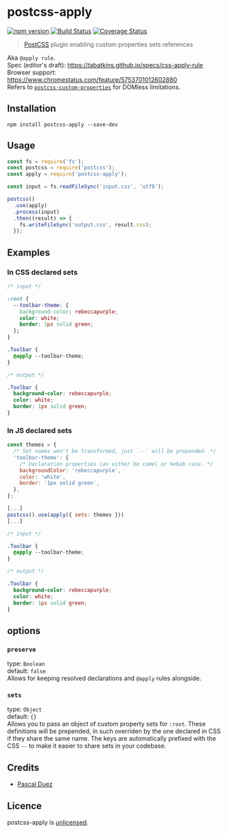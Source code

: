 # postcss-apply

[![npm version][npm-image]][npm-url]
[![Build Status][travis-image]][travis-url]
[![Coverage Status][codecov-image]][codecov-url]


> [PostCSS] plugin enabling custom properties sets references

Aka `@apply rule`.  
Spec (editor's draft): https://tabatkins.github.io/specs/css-apply-rule  
Browser support: https://www.chromestatus.com/feature/5753701012602880  
Refers to [`postcss-custom-properties`](https://github.com/postcss/postcss-custom-properties#postcss-custom-properties-) for DOMless limitations.


## Installation

```
npm install postcss-apply --save-dev
```


## Usage

```js
const fs = require('fs');
const postcss = require('postcss');
const apply = require('postcss-apply');

const input = fs.readFileSync('input.css', 'utf8');

postcss()
  .use(apply)
  .process(input)
  .then((result) => {
    fs.writeFileSync('output.css', result.css);
  });
```

## Examples

### In CSS declared sets

```css
/* input */

:root {
  --toolbar-theme: {
    background-color: rebeccapurple;
    color: white;
    border: 1px solid green;
  };
}

.Toolbar {
  @apply --toolbar-theme;
}
```

```css
/* output */

.Toolbar {
  background-color: rebeccapurple;
  color: white;
  border: 1px solid green;
}
```

### In JS declared sets

```js
const themes = {
  /* Set names won't be transformed, just `--` will be prepended. */
  'toolbar-theme': {
    /* Declaration properties can either be camel or kebab case. */
    backgroundColor: 'rebeccapurple',
    color: 'white',
    border: '1px solid green',
  },
};

[...]
postcss().use(apply({ sets: themes }))
[...]
```

```css
/* input */

.Toolbar {
  @apply --toolbar-theme;
}
```

```css
/* output */

.Toolbar {
  background-color: rebeccapurple;
  color: white;
  border: 1px solid green;
}
```

## options

### `preserve`
type: `Boolean`  
default: `false`  
Allows for keeping resolved declarations and `@apply` rules alongside.

### `sets`  
type: `Object`  
default: `{}`  
Allows you to pass an object of custom property sets for `:root`.
These definitions will be prepended, in such overriden by the one declared in CSS if they share the same name.
The keys are automatically prefixed with the CSS `--` to make it easier to share sets in your codebase.


## Credits

* [Pascal Duez](https://github.com/pascalduez)


## Licence

postcss-apply is [unlicensed](http://unlicense.org/).



[PostCSS]: https://github.com/postcss/postcss

[npm-url]: https://www.npmjs.org/package/postcss-apply
[npm-image]: http://img.shields.io/npm/v/postcss-apply.svg?style=flat-square
[travis-url]: https://travis-ci.org/pascalduez/postcss-apply?branch=master
[travis-image]: http://img.shields.io/travis/pascalduez/postcss-apply.svg?style=flat-square
[codecov-url]: https://codecov.io/gh/pascalduez/postcss-apply
[codecov-image]: https://img.shields.io/codecov/c/github/pascalduez/postcss-apply.svg?style=flat-square
[depstat-url]: https://david-dm.org/pascalduez/postcss-apply
[depstat-image]: https://david-dm.org/pascalduez/postcss-apply.svg?style=flat-square
[license-image]: http://img.shields.io/npm/l/postcss-apply.svg?style=flat-square
[license-url]: UNLICENSE
[spec]: https://tabatkins.github.io/specs/css-apply-rule

